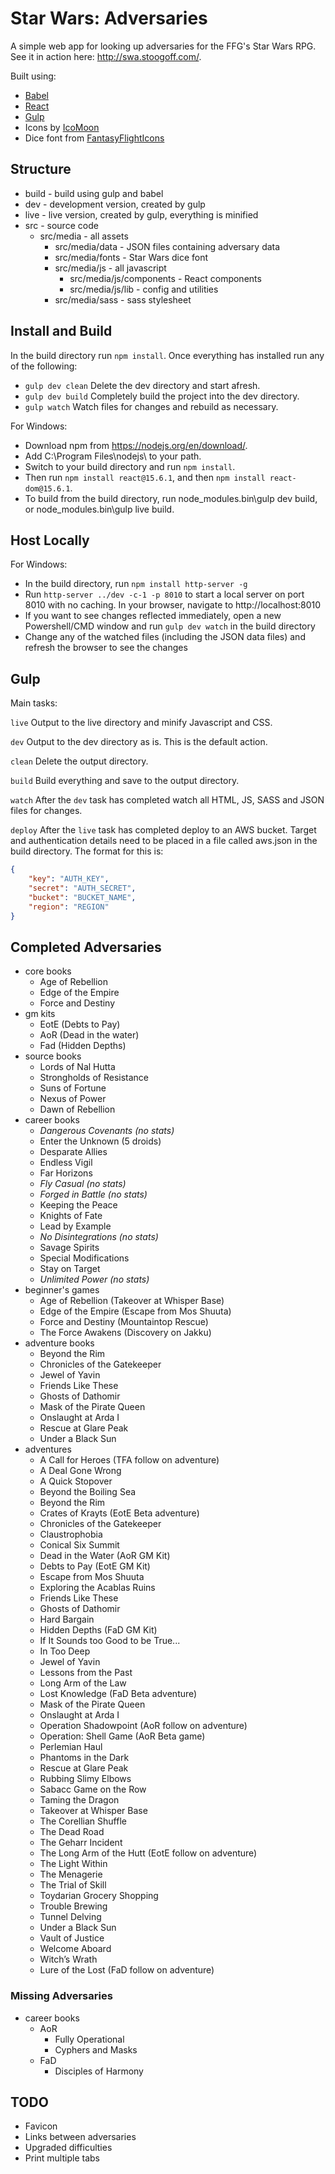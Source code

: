 
# Star Wars: Adversaries

A simple web app for looking up adversaries for the FFG's Star Wars RPG. See it in action here: http://swa.stoogoff.com/.

Built using:

- [Babel](https://babeljs.io)
- [React](https://facebook.github.io/react/)
- [Gulp](http://gulpjs.com/)
- Icons by [IcoMoon](https://icomoon.io/app/)
- Dice font from [FantasyFlightIcons](https://github.com/aflegel/FantasyFlightIcons)

## Structure

- build - build using gulp and babel
- dev - development version, created by gulp
- live - live version, created by gulp, everything is minified
- src - source code
	- src/media - all assets
		- src/media/data - JSON files containing adversary data
		- src/media/fonts - Star Wars dice font
		- src/media/js - all javascript
			- src/media/js/components - React components
			- src/media/js/lib - config and utilities
		- src/media/sass - sass stylesheet

## Install and Build

In the build directory run `npm install`. Once everything has installed run any of the following:

- `gulp dev clean` Delete the dev directory and start afresh.
- `gulp dev build` Completely build the project into the dev directory.
- `gulp watch` Watch files for changes and rebuild as necessary.

For Windows:

- Download npm from https://nodejs.org/en/download/.
- Add C:\Program Files\nodejs\ to your path.
- Switch to your build directory and run `npm install`.
- Then run `npm install react@15.6.1`, and then `npm install react-dom@15.6.1`.
- To build from the build directory, run node_modules\.bin\gulp dev build, or node_modules\.bin\gulp live build.

## Host Locally

For Windows:

- In the build directory, run `npm install http-server -g`
- Run `http-server ../dev -c-1 -p 8010` to start a local server on port 8010 with no caching. In your browser, navigate to http://localhost:8010
- If you want to see changes reflected immediately, open a new Powershell/CMD window and run `gulp dev watch` in the build directory
- Change any of the watched files (including the JSON data files) and refresh the browser to see the changes

## Gulp

Main tasks:

`live` Output to the live directory and minify Javascript and CSS.

`dev` Output to the dev directory as is. This is the default action.

`clean` Delete the output directory.

`build` Build everything and save to the output directory.

`watch` After the `dev` task has completed watch all HTML, JS, SASS and JSON files for changes.

`deploy` After the `live` task has completed deploy to an AWS bucket. Target and authentication details need to be placed in a file called aws.json in the build directory. The format for this is:

``` JSON
{
	"key": "AUTH_KEY",
	"secret": "AUTH_SECRET",
	"bucket": "BUCKET_NAME",
	"region": "REGION"
}

```

## Completed Adversaries

- core books
	- Age of Rebellion
	- Edge of the Empire
	- Force and Destiny
- gm kits
	- EotE (Debts to Pay)
	- AoR (Dead in the water)
	- Fad (Hidden Depths)
- source books
	- Lords of Nal Hutta
	- Strongholds of Resistance
	- Suns of Fortune
	- Nexus of Power
	- Dawn of Rebellion
- career books
	- *Dangerous Covenants (no stats)*
	- Enter the Unknown (5 droids)
	- Desparate Allies
	- Endless Vigil
	- Far Horizons
	- *Fly Casual (no stats)*
	- *Forged in Battle (no stats)*
	- Keeping the Peace
	- Knights of Fate
	- Lead by Example
	- *No Disintegrations (no stats)*
	- Savage Spirits
	- Special Modifications
	- Stay on Target
	- *Unlimited Power (no stats)*
- beginner's games
	- Age of Rebellion (Takeover at Whisper Base)
	- Edge of the Empire (Escape from Mos Shuuta)
	- Force and Destiny (Mountaintop Rescue)
	- The Force Awakens (Discovery on Jakku)
- adventure books
	- Beyond the Rim
	- Chronicles of the Gatekeeper
	- Jewel of Yavin
	- Friends Like These
	- Ghosts of Dathomir
	- Mask of the Pirate Queen
	- Onslaught at Arda I
	- Rescue at Glare Peak
	- Under a Black Sun
- adventures
	- A Call for Heroes (TFA follow on adventure)
	- A Deal Gone Wrong
	- A Quick Stopover
	- Beyond the Boiling Sea
	- Beyond the Rim
	- Crates of Krayts (EotE Beta adventure)
	- Chronicles of the Gatekeeper
	- Claustrophobia
	- Conical Six Summit
	- Dead in the Water (AoR GM Kit)
	- Debts to Pay (EotE GM Kit)
	- Escape from Mos Shuuta
	- Exploring the Acablas Ruins
	- Friends Like These
	- Ghosts of Dathomir
	- Hard Bargain
	- Hidden Depths (FaD GM Kit)
	- If It Sounds too Good to be True...
	- In Too Deep
	- Jewel of Yavin
	- Lessons from the Past
	- Long Arm of the Law
	- Lost Knowledge (FaD Beta adventure)
	- Mask of the Pirate Queen
	- Onslaught at Arda I
	- Operation Shadowpoint (AoR follow on adventure)
	- Operation: Shell Game (AoR Beta game)
	- Perlemian Haul
	- Phantoms in the Dark
	- Rescue at Glare Peak
	- Rubbing Slimy Elbows
	- Sabacc Game on the Row
	- Taming the Dragon
	- Takeover at Whisper Base
	- The Corellian Shuffle
	- The Dead Road
	- The Geharr Incident
	- The Long Arm of the Hutt (EotE follow on adventure)
	- The Light Within
	- The Menagerie
	- The Trial of Skill
	- Toydarian Grocery Shopping
	- Trouble Brewing
	- Tunnel Delving
	- Under a Black Sun
	- Vault of Justice
	- Welcome Aboard
	- Witch’s Wrath
	- Lure of the Lost (FaD follow on adventure)

### Missing Adversaries

- career books
	- AoR
		- Fully Operational
		- Cyphers and Masks
	- FaD
		- Disciples of Harmony

## TODO

- Favicon
- Links between adversaries
- Upgraded difficulties
- Print multiple tabs

